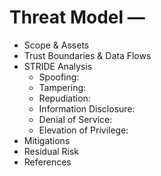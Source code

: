# Threat Model — <Service>

- Scope & Assets
- Trust Boundaries & Data Flows
- STRIDE Analysis
  - Spoofing:
  - Tampering:
  - Repudiation:
  - Information Disclosure:
  - Denial of Service:
  - Elevation of Privilege:
- Mitigations
- Residual Risk
- References
